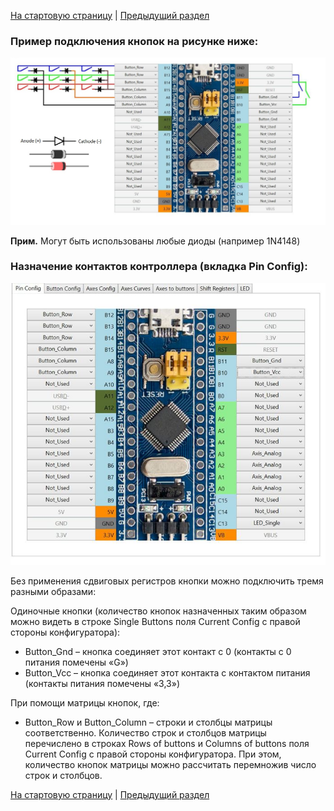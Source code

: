 [На стартовую страницу](../README.md) | [Предыдущий раздел](Подключение-кнопок.md)

### Пример подключения кнопок на рисунке ниже:

![](../images/K1.jpg)

**Прим.** Могут быть использованы любые диоды (например 1N4148)

### Назначение контактов контроллера (вкладка Pin Config): 

![](../images/K2.jpg)

Без применения сдвиговых регистров кнопки можно подключить тремя разными образами: 

Одиночные кнопки (количество кнопок назначенных таким образом можно видеть в строке Single Buttons поля Current Config с правой стороны конфигуратора):
* Button_Gnd – кнопка соединяет этот контакт с 0 (контакты с 0 питания помечены «G»)
* Button_Vcc – кнопка соединяет этот контакта с контактом питания (контакты питания помечены «3,3»)

При помощи матрицы кнопок, где:

* Button_Row и Button_Column – строки и столбцы матрицы соответственно. Количество строк и столбцов матрицы перечислено в строках Rows of buttons и Columns of buttons поля Current Config с правой стороны конфигуратора. При этом, количество кнопок матрицы можно рассчитать перемножив число строк и столбцов.

[На стартовую страницу](../README.md) | [Предыдущий раздел](Подключение-кнопок.md)


